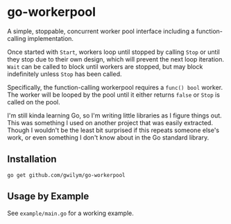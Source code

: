 # go-workerpool

A simple, stoppable, concurrent worker pool interface including a function-calling implementation.

Once started with `Start`, workers loop until stopped by calling `Stop` or until they stop due to their own design, which will prevent the next loop iteration. `Wait` can be called to block until workers are stopped, but may block indefinitely unless `Stop` has been called.

Specifically, the function-calling workerpool requires a `func() bool` worker. The worker will be looped by the pool until it either returns `false` or `Stop` is called on the pool.

I'm still kinda learning Go, so I'm writing little libraries as I figure things out. This was something I used on another project that was easily extracted. Though I wouldn't be the least bit surprised if this repeats someone else's work, or even something I don't know about in the Go standard library.

## Installation

    go get github.com/gwilym/go-workerpool

## Usage by Example

See `example/main.go` for a working example.
